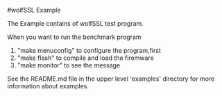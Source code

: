 #wolfSSL Example

The Example contains of wolfSSL test program.

When you want to run the benchmark program
1. "make menuconfig" to configure the program,first
1. "make flash" to compile and load the firemware
2. "make monitor" to see the message

See the README.md file in the upper level 'examples' directory for more information about examples.
